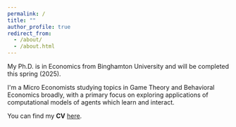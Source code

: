 ```yaml
---
permalink: /
title: ""
author_profile: true
redirect_from: 
  - /about/
  - /about.html
---
```


My Ph.D. is in Economics from Binghamton University and will be completed this spring (2025).

I'm a Micro Economists studying topics in Game Theory and Behavioral Economics broadly, with a primary focus on exploring applications of computational models of agents which learn and interact.

You can find my <b>CV</b> [here](https://chriszosh1.github.io/files/CV_ChrisZosh.pdf).